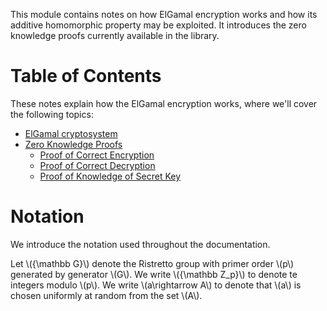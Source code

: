 This module contains notes on how ElGamal encryption works and how its additive homomorphic
property may be exploited. It introduces the zero knowledge proofs currently available in the library.

Table of Contents
=================
These notes explain how the ElGamal encryption works, where we'll cover the following topics:

* [ElGamal cryptosystem](::notes::elgamal_cryptosystem)
* [Zero Knowledge Proofs](::notes::zkps)
    * [Proof of Correct Encryption](::notes::proof_encryption)
    * [Proof of Correct Decryption](::notes::proof_decryption)
    * [Proof of Knowledge of Secret Key](::notes::proof_knowledge_sk)
    
Notation
========
We introduce the notation used throughout the documentation.

Let \\({\mathbb G}\\) denote the Ristretto group with primer order \\(p\\) generated by generator \\(G\\). We write
\\({\mathbb Z\_p}\\) to denote te integers modulo \\(p\\). We write \\(a\rightarrow A\\) to denote that \\(a\\) is 
chosen uniformly at random from the set \\(A\\). 

